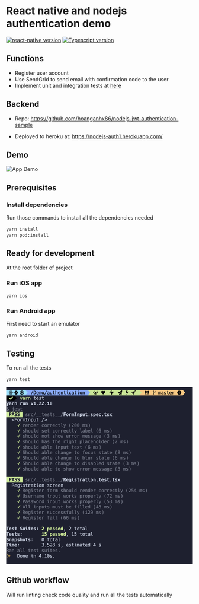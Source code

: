 # React native and nodejs authentication demo

[![react-native version](https://img.shields.io/badge/react--native-0.64.1-green.svg?style=flat-square)](https://github.com/facebook/react-native/releases)
[![Typescript version](https://img.shields.io/badge/typesctipt-3.8.3-green.svg?style=flat-square)](https://www.typescriptlang.org/docs/handbook/release-notes/typescript-3-7.html)

## Functions

- Register user account
- Use SendGrid to send email with confirmation code to the user
- Implement unit and integration tests at [here](src/__tests__)

## Backend

- Repo: https://github.com/hoanganhx86/nodejs-jwt-authentication-sample

- Deployed to heroku at: https://nodejs-auth1.herokuapp.com/

## Demo

![App Demo](demo.gif)

## Prerequisites

### Install dependencies

Run those commands to install all the dependencies needed

    yarn install
    yarn pod:install

## Ready for development

At the root folder of project

### Run iOS app

    yarn ios

### Run Android app

First need to start an emulator

    yarn android

## Testing

To run all the tests

    yarn test

![Test results](test-results.png)

## Github workflow

Will run linting check code quality and run all the tests automatically
